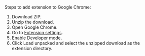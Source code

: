 Steps to add extension to Google Chrome:
1. Download ZIP.
2. Unzip the download.
3. Open Google Chrome.
4. Go to [Extension settings](google.com).
5. Enable Developer mode.
6. Click Load unpacked and select the unzipped download as the extension directory.
